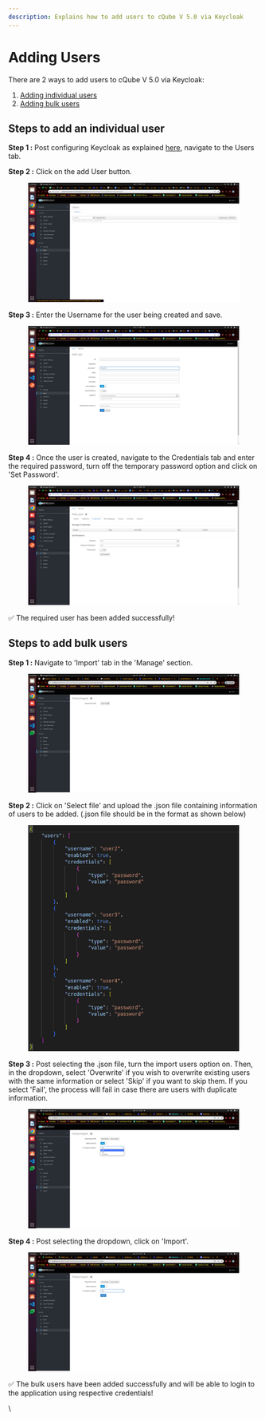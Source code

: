 ```yaml
---
description: Explains how to add users to cQube V 5.0 via Keycloak
---
```


# Adding Users

There are 2 ways to add users to cQube V 5.0 via Keycloak:

1. [Adding individual users](adding-users.md#steps-to-create-an-user)
2. [Adding bulk users](adding-users.md#adding-bulk-users-to-the-key-cloak-realm)

## Steps to add an individual user <a href="#steps-to-create-an-user" id="steps-to-create-an-user"></a>

**Step 1 :** Post configuring Keycloak as explained [here](configuring-keycloak.md), navigate to the Users tab.

**Step 2 :** Click on the add User button.

<figure><img src="../.gitbook/assets/image (34) (1) (1).png" alt=""><figcaption></figcaption></figure>

**Step 3 :** Enter the Username for the user being created and save.

<figure><img src="../.gitbook/assets/image (39).png" alt=""><figcaption></figcaption></figure>

**Step 4 :** Once the user is created, navigate to the Credentials tab and enter the required password, turn off the temporary password option and click on 'Set Password'.

<figure><img src="../.gitbook/assets/image (42).png" alt=""><figcaption></figcaption></figure>

✅ The required user has been added successfully!

## Steps to add bulk users <a href="#adding-bulk-users-to-the-key-cloak-realm" id="adding-bulk-users-to-the-key-cloak-realm"></a>

**Step 1 :** Navigate to 'Import' tab in the 'Manage' section.

<figure><img src="../.gitbook/assets/image (31) (1).png" alt=""><figcaption></figcaption></figure>

**Step 2 :** Click on 'Select file' and upload the .json file containing information of users to be added. (.json file should be in the format as shown below)

<figure><img src="../.gitbook/assets/image (37).png" alt=""><figcaption></figcaption></figure>

**Step 3 :** Post selecting the .json file, turn the import users option on. Then, in the dropdown, select 'Overwrite' if you wish to overwrite existing users with the same information or select 'Skip' if you want to skip them. If you select 'Fail', the process will fail in case there are users with duplicate information.

<figure><img src="../.gitbook/assets/image (45).png" alt=""><figcaption></figcaption></figure>

**Step 4 :** Post selecting the dropdown, click on 'Import'.

<figure><img src="../.gitbook/assets/image (32).png" alt=""><figcaption></figcaption></figure>

✅ The bulk users have been added successfully and will be able to login to the application using respective credentials!

\
